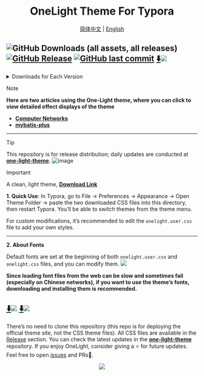 <h1 align='center'>OneLight Theme For Typora</h1> 

  <p align="center">
    <a href="./readme.md">简体中文</a>
    |
    <a href="./readme_en.md">English</a>
  </p>


![GitHub Downloads (all assets, all releases)](https://img.shields.io/github/downloads/caolib/typora-onelight-theme/total?labelColor=white&color=blue)
[![GitHub Release](https://img.shields.io/github/v/release/caolib/one-light-theme?labelColor=blue&color=red)](https://github.com/caolib/typora-onelight-theme/releases)
[![GitHub last commit](https://img.shields.io/github/last-commit/caolib/one-light-theme?labelColor=white&color=blue)](https://github.com/caolib/one-light-theme/activity)
[⬇️![](https://img.shields.io/badge/Click%20to%20download-white)](https://github.com/caolib/typora-onelight-theme/releases/latest/download/onelight.zip)
---

<details>
  <summary>Downloads for Each Version</summary>
  <img src="https://img.shields.io/github/downloads/caolib/typora-onelight-theme/v0.2.3/total"></br> 
  <img src="https://img.shields.io/github/downloads/caolib/typora-onelight-theme/v0.2.2/total"/></br>
  <img src="https://img.shields.io/github/downloads/caolib/typora-onelight-theme/v0.2.1/total"/></br>
  <img src="https://img.shields.io/github/downloads/caolib/typora-onelight-theme/v0.1.0/total"/></br>
  <img src="https://img.shields.io/github/downloads/caolib/typora-onelight-theme/v0.0.6/total"/></br>
  <img src="https://img.shields.io/github/downloads/caolib/typora-onelight-theme/v0.0.5/total"/></br>
</details>

> [!note]
> **Here are two articles using the One-Light theme, where you can click to view detailed effect displays of the theme**
> - **[Computer Networks](https://bin-sites.pages.dev/net/计算机网络)**
> - **[mybatis-plus](https://bin-sites.pages.dev/mp)**

---

> [!tip]
> This repository is for release distribution; daily updates are conducted at [**one-light-theme**](https://github.com/caolib/one-light-theme).
> ![image](https://github.com/user-attachments/assets/d56a5c27-7b81-45f9-84cb-8b91df92eba9)

> [!important]
> A clean, light theme, **[Download Link](https://github.com/caolib/theme.typora.io/releases)**
>
> **1. Quick Use**: In Typora, go to File → Preferences → Appearance → Open Theme Folder → paste the two downloaded CSS files into this directory, then restart Typora. You’ll be able to switch themes from the theme menu.
>
> For custom modifications, it’s recommended to edit the `onelight.user.css` file to add your own styles.
>
> ---
>
> **2. About Fonts**
>
> Default fonts are set at the beginning of both `onelight.user.css` and `onelight.css` files, and you can modify them.
> ![](https://github.com/user-attachments/assets/ab75260f-cff0-43b7-b8e5-dfea38e8525c)
>
> **Since loading font files from the web can be slow and sometimes fail (especially on Chinese networks), if you want to use the theme’s fonts, downloading and installing them is recommended.**
>
> [⬇️![](https://img.shields.io/badge/Download%20CascadiaCode%20Font-white)](https://clb-cdn.pages.dev/fonts/CascadiaCode.ttf)
> [⬇️![](https://img.shields.io/badge/Download%20MiaoZi%20GuoZhi%20Font-white)](https://clb-cdn.pages.dev/fonts/MiaoZi-GuoZhiTi.ttf)
> ---
> There’s no need to clone this repository (this repo is for deploying the official theme site, not the CSS theme files). All CSS files are available in the [Release](https://github.com/caolib/theme.typora.io/releases) section. You can check the latest updates in the [**one-light-theme**](https://github.com/caolib/one-light-theme) repository. If you enjoy OneLight, consider giving a ⭐ for future updates. Feel free to open [issues](https://github.com/caolib/typora-onelight-theme/issues) and PRs👏.

<div align=center>
  <img src="https://counter.seku.su/cmoe?name=caolib&theme=r34"/>
</div>

